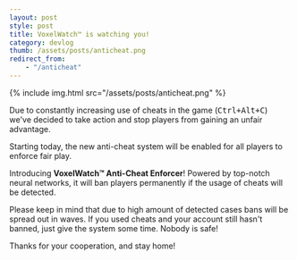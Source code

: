```yaml
---
layout: post
style: post
title: VoxelWatch™ is watching you!
category: devlog
thumb: /assets/posts/anticheat.png
redirect_from:
    - "/anticheat"
---
```


{% include img.html src="/assets/posts/anticheat.png" %}

Due to constantly increasing use of cheats in the game (<kbd>Ctrl+Alt+C</kbd>) we've decided to take action and stop players from gaining an unfair advantage.

Starting today, the new anti-cheat system will be enabled for all players to enforce fair play.

Introducing <b>VoxelWatch™ Anti-Cheat Enforcer</b>! Powered by top-notch neural networks, it will ban players permanently if the usage of cheats will be detected.

Please keep in mind that due to high amount of detected cases bans will be spread out in waves. If you used cheats and your account still hasn't banned, just give the system some time. Nobody is safe!

Thanks for your cooperation, and stay home!